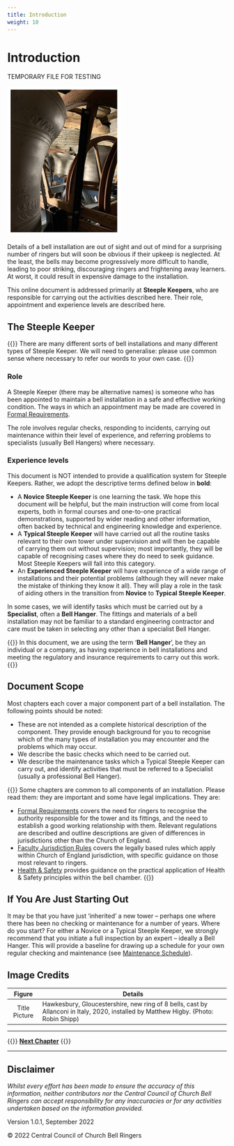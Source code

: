 ```yaml
---
title: Introduction
weight: 10
---
```


# Introduction

TEMPORARY FILE FOR TESTING

![Allanconi bells at Hawkesbury, Gloucestershire](intro-title.jpg)

Details of a bell installation are out of sight and out of mind for a surprising number of ringers but will soon be obvious if their upkeep is neglected. At the least, the bells may become progressively more difficult to handle, leading to poor striking, discouraging ringers and frightening away learners. At worst, it could result in expensive damage to the installation.

This online document is addressed primarily at **Steeple Keepers**, who are responsible for carrying out the activities described here. Their role, appointment and experience levels are described here.

## The Steeple Keeper

{{<hint warning>}}
There are many different sorts of bell installations and many different types of Steeple Keeper. We will need to generalise: please use common sense where necessary to refer our words to your own case.
{{</hint>}}

### Role

A Steeple Keeper (there may be alternative names) is someone who has been appointed to maintain a bell installation in a safe and effective working condition. The ways in which an appointment may be made are covered in [Formal Requirements](../020-permissions/).

The role involves regular checks, responding to incidents, carrying out maintenance within their level of experience, and referring problems to specialists (usually Bell Hangers) where necessary.

### Experience levels

This document is NOT intended to provide a qualification system for Steeple Keepers. Rather, we adopt the descriptive terms defined below in **bold**:

-  A **Novice Steeple Keeper** is one learning the task. We hope this document will be helpful, but the main instruction will come from local experts, both in formal courses and one-to-one practical demonstrations, supported by wider reading and other information, often backed by technical and engineering knowledge and experience.
-  A **Typical Steeple Keeper** will have carried out all the routine tasks relevant to their own tower under supervision and will then be capable of carrying them out without supervision; most importantly, they will be capable of recognising cases where they do need to seek guidance. Most Steeple Keepers will fall into this category.
-  An **Experienced Steeple Keeper** will have experience of a wide range of installations and their potential problems (although they will never make the mistake of thinking they know it all). They will play a role in the task of aiding others in the transition from **Novice** to **Typical Steeple Keeper**.

In some cases, we will identify tasks which must be carried out by a **Specialist**, often a **Bell Hanger**. The fittings and materials of a bell installation may not be familiar to a standard engineering contractor and care must be taken in selecting any other than a specialist Bell Hanger.

{{<hint warning>}}
In this document, we are using the term ‘**Bell Hanger**’, be they an individual or a company, as having experience in bell installations and meeting the regulatory and insurance requirements to carry out this work.
{{</hint>}}

## Document Scope

Most chapters each cover a major component part of a bell installation. The following points should be noted: 

-  These are not intended as a complete historical description of the component. They provide enough background for you to recognise which of the many types of installation you may encounter and the problems which may occur.
-  We describe the basic checks which need to be carried out.
-  We describe the maintenance tasks which a Typical Steeple Keeper can carry out, and identify activities that must be referred to a Specialist (usually a professional Bell Hanger). 

{{<hint danger>}}
Some chapters are common to all components of an installation. Please read them: they are important and some have legal implications. They are:
-  [Formal Requirements](../020-permissions/) covers the need for ringers to recognise the authority responsible for the tower and its fittings, and the need to establish a good working relationship with them. Relevant regulations are described and outline descriptions are given of differences in jurisdictions other than the Church of England.
-  [Faculty Jurisdiction Rules](../030-faculty-rules/) covers the legally based rules which apply within Church of England jurisdiction, with specific guidance on those most relevant to ringers.
-  [Health & Safety](../040-health-and-safety/) provides guidance on the practical application of Health & Safety principles within the bell chamber.
{{</hint>}}

## If You Are Just Starting Out

It may be that you have just ‘inherited’ a new tower – perhaps one where there has been no checking or maintenance for a number of years. Where do you start? For either a Novice or a Typical Steeple Keeper, we strongly recommend that you initiate a full inspection by an expert – ideally a Bell Hanger. This will provide a baseline for drawing up a schedule for your own regular checking and maintenance (see [Maintenance Schedule](../150-maintenance-schedule/)).

## Image Credits

| Figure | Details | 
| :---: | --- | 
| Title Picture | Hawkesbury, Gloucestershire, new ring of 8 bells, cast by Allanconi in Italy, 2020, installed by Matthew Higby. (Photo: Robin Shipp) |

----

{{<hint info>}}
**[Next Chapter](../020-permissions/)**
{{</hint>}}

----

## Disclaimer
 
*Whilst every effort has been made to ensure the accuracy of this information, neither contributors nor the Central Council of Church Bell Ringers can accept responsibility for any inaccuracies or for any activities undertaken based on the information provided.*

Version 1.0.1, September 2022

© 2022 Central Council of Church Bell Ringers
